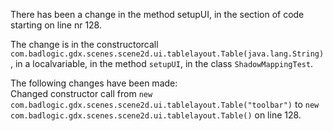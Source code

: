 There has been a change in the method setupUI, in the section of code starting on line nr 128.
  
The change is in the constructorcall ```com.badlogic.gdx.scenes.scene2d.ui.tablelayout.Table(java.lang.String)```, in a localvariable, in the method ```setupUI```, in the class ```ShadowMappingTest```.
  
The following changes have been made:  
Changed constructor call from ```new com.badlogic.gdx.scenes.scene2d.ui.tablelayout.Table("toolbar")``` to ```new com.badlogic.gdx.scenes.scene2d.ui.tablelayout.Table()``` on line 128.  
